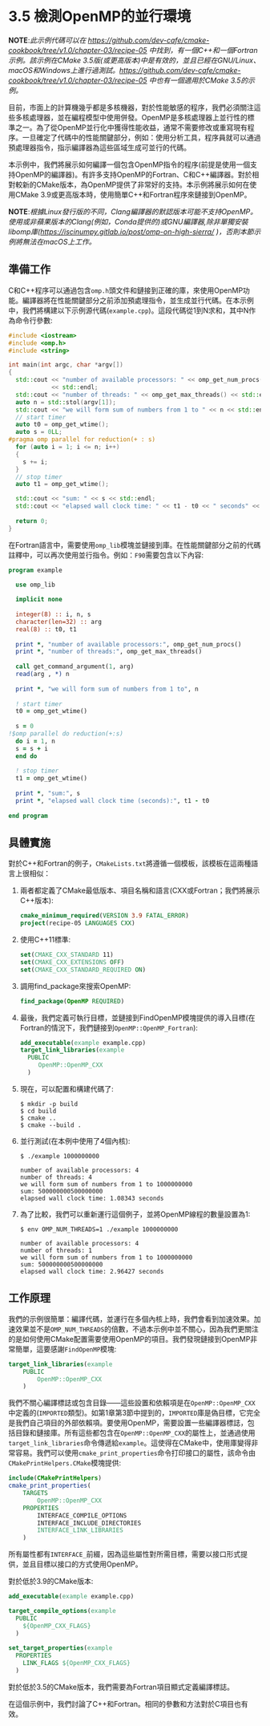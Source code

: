 # 3.5 檢測OpenMP的並行環境

**NOTE**:*此示例代碼可以在 https://github.com/dev-cafe/cmake-cookbook/tree/v1.0/chapter-03/recipe-05 中找到，有一個C++和一個Fortran示例。該示例在CMake 3.5版(或更高版本)中是有效的，並且已經在GNU/Linux、macOS和Windows上進行過測試。https://github.com/dev-cafe/cmake-cookbook/tree/v1.0/chapter-03/recipe-05 中也有一個適用於CMake 3.5的示例。*

目前，市面上的計算機幾乎都是多核機器，對於性能敏感的程序，我們必須關注這些多核處理器，並在編程模型中使用併發。OpenMP是多核處理器上並行性的標準之一。為了從OpenMP並行化中獲得性能收益，通常不需要修改或重寫現有程序。一旦確定了代碼中的性能關鍵部分，例如：使用分析工具，程序員就可以通過預處理器指令，指示編譯器為這些區域生成可並行的代碼。

本示例中，我們將展示如何編譯一個包含OpenMP指令的程序(前提是使用一個支持OpenMP的編譯器)。有許多支持OpenMP的Fortran、C和C++編譯器。對於相對較新的CMake版本，為OpenMP提供了非常好的支持。本示例將展示如何在使用CMake 3.9或更高版本時，使用簡單C++和Fortran程序來鏈接到OpenMP。

**NOTE**:*根據Linux發行版的不同，Clang編譯器的默認版本可能不支持OpenMP。使用或非蘋果版本的Clang(例如，Conda提供的)或GNU編譯器,除非單獨安裝libomp庫(https://iscinumpy.gitlab.io/post/omp-on-high-sierra/ )，否則本節示例將無法在macOS上工作。*

## 準備工作

C和C++程序可以通過包含`omp.h`頭文件和鏈接到正確的庫，來使用OpenMP功能。編譯器將在性能關鍵部分之前添加預處理指令，並生成並行代碼。在本示例中，我們將構建以下示例源代碼(`example.cpp`)。這段代碼從1到N求和，其中N作為命令行參數:

```c++
#include <iostream>
#include <omp.h>
#include <string>

int main(int argc, char *argv[])
{
  std::cout << "number of available processors: " << omp_get_num_procs()
            << std::endl;
  std::cout << "number of threads: " << omp_get_max_threads() << std::endl;
  auto n = std::stol(argv[1]);
  std::cout << "we will form sum of numbers from 1 to " << n << std::endl;
  // start timer
  auto t0 = omp_get_wtime();
  auto s = 0LL;
#pragma omp parallel for reduction(+ : s)
  for (auto i = 1; i <= n; i++)
  {
    s += i;
  }
  // stop timer
  auto t1 = omp_get_wtime();

  std::cout << "sum: " << s << std::endl;
  std::cout << "elapsed wall clock time: " << t1 - t0 << " seconds" << std::endl;
  
  return 0;
}
```

在Fortran語言中，需要使用`omp_lib`模塊並鏈接到庫。在性能關鍵部分之前的代碼註釋中，可以再次使用並行指令。例如：`F90`需要包含以下內容:

```fortran
program example

  use omp_lib
  
  implicit none
  
  integer(8) :: i, n, s
  character(len=32) :: arg
  real(8) :: t0, t1
  
  print *, "number of available processors:", omp_get_num_procs()
  print *, "number of threads:", omp_get_max_threads()
  
  call get_command_argument(1, arg)
  read(arg , *) n
  
  print *, "we will form sum of numbers from 1 to", n
  
  ! start timer
  t0 = omp_get_wtime()
  
  s = 0
!$omp parallel do reduction(+:s)
  do i = 1, n
  s = s + i
  end do
  
  ! stop timer
  t1 = omp_get_wtime()
  
  print *, "sum:", s
  print *, "elapsed wall clock time (seconds):", t1 - t0
  
end program
```

## 具體實施

對於C++和Fortran的例子，`CMakeLists.txt`將遵循一個模板，該模板在這兩種語言上很相似：

1. 兩者都定義了CMake最低版本、項目名稱和語言(CXX或Fortran；我們將展示C++版本):

   ```cmake
   cmake_minimum_required(VERSION 3.9 FATAL_ERROR)
   project(recipe-05 LANGUAGES CXX)
   ```

2. 使用C++11標準:

   ```cmake
   set(CMAKE_CXX_STANDARD 11)
   set(CMAKE_CXX_EXTENSIONS OFF)
   set(CMAKE_CXX_STANDARD_REQUIRED ON)
   ```

3. 調用find_package來搜索OpenMP:

   ```cmake
   find_package(OpenMP REQUIRED)
   ```

4. 最後，我們定義可執行目標，並鏈接到FindOpenMP模塊提供的導入目標(在Fortran的情況下，我們鏈接到`OpenMP::OpenMP_Fortran`):

   ```cmake
   add_executable(example example.cpp)
   target_link_libraries(example
     PUBLIC
     	OpenMP::OpenMP_CXX
     )
   ```

5. 現在，可以配置和構建代碼了:

   ```shell
   $ mkdir -p build
   $ cd build
   $ cmake ..
   $ cmake --build .
   ```

6. 並行測試(在本例中使用了4個內核):

   ```shell
   $ ./example 1000000000
   
   number of available processors: 4
   number of threads: 4
   we will form sum of numbers from 1 to 1000000000
   sum: 500000000500000000
   elapsed wall clock time: 1.08343 seconds
   ```

7. 為了比較，我們可以重新運行這個例子，並將OpenMP線程的數量設置為1:

   ```shell
   $ env OMP_NUM_THREADS=1 ./example 1000000000
   
   number of available processors: 4
   number of threads: 1
   we will form sum of numbers from 1 to 1000000000
   sum: 500000000500000000
   elapsed wall clock time: 2.96427 seconds
   ```

## 工作原理

我們的示例很簡單：編譯代碼，並運行在多個內核上時，我們會看到加速效果。加速效果並不是`OMP_NUM_THREADS`的倍數，不過本示例中並不關心，因為我們更關注的是如何使用CMake配置需要使用OpenMP的項目。我們發現鏈接到OpenMP非常簡單，這要感謝`FindOpenMP`模塊:

```cmake
target_link_libraries(example
	PUBLIC
		OpenMP::OpenMP_CXX
	)
```

我們不關心編譯標誌或包含目錄——這些設置和依賴項是在`OpenMP::OpenMP_CXX`中定義的(`IMPORTED`類型)。如第1章第3節中提到的，`IMPORTED`庫是偽目標，它完全是我們自己項目的外部依賴項。要使用OpenMP，需要設置一些編譯器標誌，包括目錄和鏈接庫。所有這些都包含在`OpenMP::OpenMP_CXX`的屬性上，並通過使用`target_link_libraries`命令傳遞給`example`。這使得在CMake中，使用庫變得非常容易。我們可以使用`cmake_print_properties`命令打印接口的屬性，該命令由`CMakePrintHelpers.CMake`模塊提供:

```cmake
include(CMakePrintHelpers)
cmake_print_properties(
	TARGETS
		OpenMP::OpenMP_CXX
	PROPERTIES
		INTERFACE_COMPILE_OPTIONS
		INTERFACE_INCLUDE_DIRECTORIES
		INTERFACE_LINK_LIBRARIES
	)
```

所有屬性都有`INTERFACE_`前綴，因為這些屬性對所需目標，需要以接口形式提供，並且目標以接口的方式使用OpenMP。

對於低於3.9的CMake版本:

```cmake
add_executable(example example.cpp)

target_compile_options(example
  PUBLIC
  	${OpenMP_CXX_FLAGS}
  )
  
set_target_properties(example
  PROPERTIES
  	LINK_FLAGS ${OpenMP_CXX_FLAGS}
  )
```

對於低於3.5的CMake版本，我們需要為Fortran項目顯式定義編譯標誌。

在這個示例中，我們討論了C++和Fortran。相同的參數和方法對於C項目也有效。
